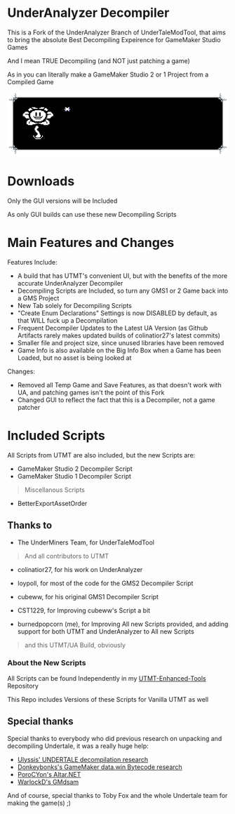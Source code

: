 # UnderAnalyzer Decompiler
This is a Fork of the UnderAnalyzer Branch of UnderTaleModTool, that aims to bring the absolute Best Decompiling Expeirence for GameMaker Studio Games

And I mean TRUE Decompiling (and NOT just patching a game)

As in you can literally make a GameMaker Studio 2 or 1 Project from a Compiled Game


![Flowey: Now YOU are TRULEY the GOD of this world.](images/flowey.gif)


# Downloads

Only the GUI versions will be Included

As only GUI builds can use these new Decompiling Scripts

# Main Features and Changes

Features Include:
- A build that has UTMT's convenient UI, but with the benefits of the more accurate UnderAnalyzer Decompiler
- Decompiling Scripts are Included, so turn any GMS1 or 2 Game back into a GMS Project
- New Tab solely for Decompiling Scripts
- "Create Enum Declarations" Settings is now DISABLED by default, as that WILL fuck up a Decompilation
- Frequent Decompiler Updates to the Latest UA Version (as Github Artifacts rarely makes updated builds of colinatior27's latest commits)
- Smaller file and project size, since unused libraries have been removed
- Game Info is also available on the Big Info Box when a Game has been Loaded, but no asset is being looked at

Changes:
- Removed all Temp Game and Save Features, as that doesn't work with UA, and patching games isn't the point of this Fork
- Changed GUI to reflect the fact that this is a Decompiler, not a game patcher

# Included Scripts

All Scripts from UTMT are also included, but the new Scripts are:

- GameMaker Studio 2 Decompiler Script
- GameMaker Studio 1 Decompiler Script

> Miscellanous Scripts

- BetterExportAssetOrder

## Thanks to
* The UnderMiners Team, for UnderTaleModTool
> And all contributors to UTMT

* colinatior27, for his work on UnderAnalyzer
* loypoll, for most of the code for the GMS2 Decompiler Script
* cubeww, for his original GMS1 Decompiler Script
* CST1229, for Improving cubeww's Script a bit

* burnedpopcorn (me), for Improving All new Scripts provided, and adding support for both UTMT and UnderAnalyzer to All new Scripts
> and this UTMT/UA Build, obviously

### About the New Scripts
All Scripts can be found Independently in my [UTMT-Enhanced-Tools](https://github.com/burnedpopcorn/UTMT-Enhanced-Tools) Repository

This Repo includes Versions of these Scripts for Vanilla UTMT as well

## Special thanks

Special thanks to everybody who did previous research on unpacking and decompiling Undertale, it was a really huge help:

* [Ulyssis' UNDERTALE decompilation research](https://pcy.ulyssis.be/undertale/)
* [Donkeybonks's GameMaker data.win Bytecode research](https://web.archive.org/web/20191126144953if_/https://github.com/donkeybonks/acolyte/wiki/Bytecode)
* [PoroCYon's Altar.NET](https://github.com/PoroCYon/Altar.NET)
* [WarlockD's GMdsam](https://github.com/WarlockD/GMdsam)

And of course, special thanks to Toby Fox and the whole Undertale team for making the game(s) ;)
